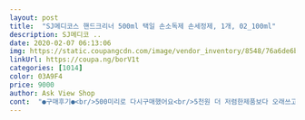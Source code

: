 ```yaml
---
layout: post 
title:  "SJ메디코스 핸드크리너 500ml 택일 손소독제 손세정제, 1개, 02_100ml" 
description: SJ메디코 ..
date: 2020-02-07 06:13:06 
img: https://static.coupangcdn.com/image/vendor_inventory/8548/76a6de6b9127530bf38f1c959c01dbf3874012ad2baa52fd344802f35d1a.jpg 
linkUrl: https://coupa.ng/borV1t 
categories: [1014] 
color: 03A9F4 
price: 9000 
author: Ask View Shop 
cont:  "●구매후기●<br/>500미리로 다시구매했어요<br/>5천원 더 저렴한제품보다 오래쓰고있어요<br/>가격대 싼제품보다 겔느낌이 강해서 적은양으로도<br/>가격은 좀더 비쌌지만 빠른배송을  원해서 주문했는데<br/>그래도 거슬릴정도는아니고 펌프형 작은용기가 집에굴러다니길래<br/>담아서  휴대용으로쓰면 좋을듯.<br/><br/>많은효과를보게되는제품이네요<br/>모두 건강하자구요!!!!^^<br/>물건은 잘왔구요.<br/>비벼서흡수시키다보니 파스냄새가살짝.<br/><br/>병원에서 써본거랑 다르게 알콜향이 덜나구<br/>뽁뽁이로 잘 포장돼서 왔어요!<br/>약간 알로에 수딩크림?느낌이 있지만<br/>약속날짜인 다음날 배송되어 만족했구요<br/>여러분이 지적했지만  용량표기 정정하셔야될듯.<br/><br/>저도 착각해서 100미리 구입했다가  취소하고<br/>제품사용해보니 더 만족합니다<br/>집이랑 회사에 각각 두고 꾸준히 사용하고 있어요<br/>흡뻑적셔지면서 적당히 묽은 겔타입이라 많이 흘려내리지도않고 암튼 좋습니다~보습력도좋아요<br/>500미리로 다시구매했어요<br/>5천원 더 저렴한제품보다 오래쓰고있어요<br/>가격대 싼제품보다 겔느낌이 강해서 적은양으로도<br/>가격은 좀더 비쌌지만 빠른배송을  원해서 주문했는데<br/>그래도 거슬릴정도는아니고 펌프형 작은용기가 집에굴러다니길래<br/>담아서  휴대용으로쓰면 좋을듯.<br/><br/>많은효과를보게되는제품이네요<br/>모두 건강하자구요!!!!^^<br/>물건은 잘왔구요.<br/>비벼서흡수시키다보니 파스냄새가살짝.<br/><br/>병원에서 써본거랑 다르게 알콜향이 덜나구<br/>뽁뽁이로 잘 포장돼서 왔어요!<br/>약간 알로에 수딩크림?느낌이 있지만<br/>약속날짜인 다음날 배송되어 만족했구요<br/>여러분이 지적했지만  용량표기 정정하셔야될듯.<br/><br/>저도 착각해서 100미리 구입했다가  취소하고<br/>제품사용해보니 더 만족합니다<br/>집이랑 회사에 각각 두고 꾸준히 사용하고 있어요<br/>흡뻑적셔지면서 적당히 묽은 겔타입이라 많이 흘려내리지도않고 암튼 좋습니다~보습력도좋아요<br/>" 
---
```

